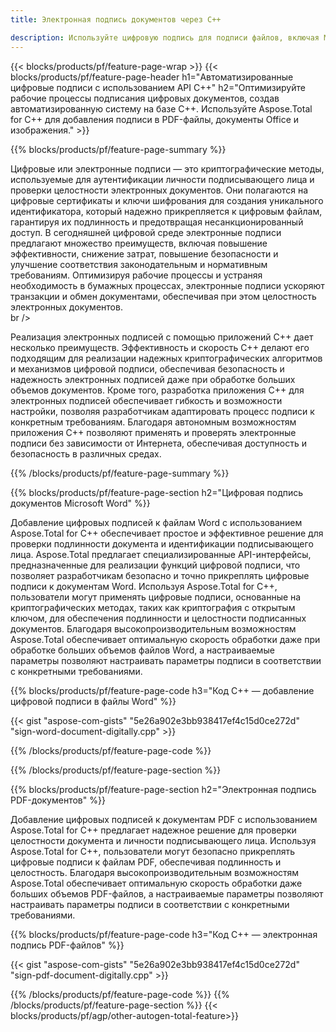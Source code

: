 ```yaml
---
title: Электронная подпись документов через C++ 

description: Используйте цифровую подпись для подписи файлов, включая Microsoft Word, Excel, PowerPoint, PDF и изображения, через приложение C++. Добавьте электронную подпись онлайн через приложение.
---
```


{{< blocks/products/pf/feature-page-wrap >}}
{{< blocks/products/pf/feature-page-header h1="Автоматизированные цифровые подписи с использованием API C++" h2="Оптимизируйте рабочие процессы подписания цифровых документов, создав автоматизированную систему на базе C++. Используйте Aspose.Total for C++ для добавления подписи в PDF-файлы, документы Office и изображения." >}}

{{% blocks/products/pf/feature-page-summary %}}

Цифровые или электронные подписи — это криптографические методы, используемые для аутентификации личности подписывающего лица и проверки целостности электронных документов. Они полагаются на цифровые сертификаты и ключи шифрования для создания уникального идентификатора, который надежно прикрепляется к цифровым файлам, гарантируя их подлинность и предотвращая несанкционированный доступ. В сегодняшней цифровой среде электронные подписи предлагают множество преимуществ, включая повышение эффективности, снижение затрат, повышение безопасности и улучшение соответствия законодательным и нормативным требованиям. Оптимизируя рабочие процессы и устраняя необходимость в бумажных процессах, электронные подписи ускоряют транзакции и обмен документами, обеспечивая при этом целостность электронных документов. <br /> br />

Реализация электронных подписей с помощью приложений C++ дает несколько преимуществ. Эффективность и скорость C++ делают его подходящим для реализации надежных криптографических алгоритмов и механизмов цифровой подписи, обеспечивая безопасность и надежность электронных подписей даже при обработке больших объемов документов. Кроме того, разработка приложения C++ для электронных подписей обеспечивает гибкость и возможности настройки, позволяя разработчикам адаптировать процесс подписи к конкретным требованиям. Благодаря автономным возможностям приложения C++ позволяют применять и проверять электронные подписи без зависимости от Интернета, обеспечивая доступность и безопасность в различных средах. 

{{% /blocks/products/pf/feature-page-summary  %}}

{{% blocks/products/pf/feature-page-section  h2="Цифровая подпись документов Microsoft Word" %}}

Добавление цифровых подписей к файлам Word с использованием Aspose.Total for C++ обеспечивает простое и эффективное решение для проверки подлинности документа и идентификации подписывающего лица. Aspose.Total предлагает специализированные API-интерфейсы, предназначенные для реализации функций цифровой подписи, что позволяет разработчикам безопасно и точно прикреплять цифровые подписи к документам Word. Используя Aspose.Total for C++, пользователи могут применять цифровые подписи, основанные на криптографических методах, таких как криптография с открытым ключом, для обеспечения подлинности и целостности подписанных документов. Благодаря высокопроизводительным возможностям Aspose.Total обеспечивает оптимальную скорость обработки даже при обработке больших объемов файлов Word, а настраиваемые параметры позволяют настраивать параметры подписи в соответствии с конкретными требованиями. 

{{% blocks/products/pf/feature-page-code h3="Код C++ — добавление цифровой подписи в файлы Word" %}}

{{< gist "aspose-com-gists" "5e26a902e3bb938417ef4c15d0ce272d" "sign-word-document-digitally.cpp" >}}

{{% /blocks/products/pf/feature-page-code  %}}

{{% /blocks/products/pf/feature-page-section %}}

{{% blocks/products/pf/feature-page-section  h2="Электронная подпись PDF-документов" %}}

Добавление цифровых подписей к документам PDF с использованием Aspose.Total for C++ предлагает надежное решение для проверки целостности документа и личности подписывающего лица.  Используя Aspose.Total for C++, пользователи могут безопасно прикреплять цифровые подписи к файлам PDF, обеспечивая подлинность и целостность. Благодаря высокопроизводительным возможностям Aspose.Total обеспечивает оптимальную скорость обработки даже больших объемов PDF-файлов, а настраиваемые параметры позволяют настраивать параметры подписи в соответствии с конкретными требованиями.

{{% blocks/products/pf/feature-page-code h3="Код C++ — электронная подпись PDF-файлов" %}}

{{< gist "aspose-com-gists" "5e26a902e3bb938417ef4c15d0ce272d" "sign-pdf-document-digitally.cpp" >}}

{{% /blocks/products/pf/feature-page-code  %}}
{{% /blocks/products/pf/feature-page-section %}}
{{< blocks/products/pf/agp/other-autogen-total-feature>}}